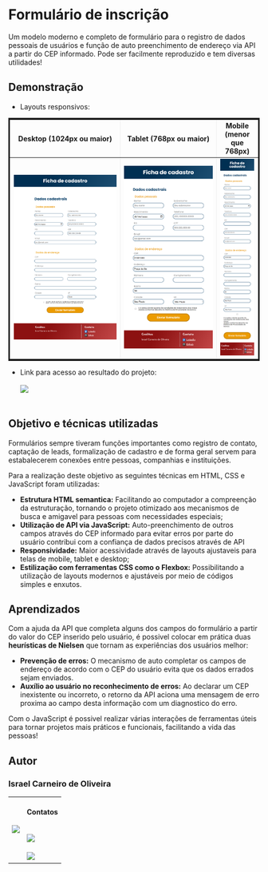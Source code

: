 # Formulário de inscrição

Um modelo moderno e completo de formulário para o registro de dados pessoais de usuários e função de auto preenchimento de endereço via API a partir do CEP informado. Pode ser facilmente reproduzido e tem diversas utilidades!

## Demonstração

 - Layouts responsivos:

<table style="width: 100%; border: solid;" border="2px" cellspacing="0" cellpadding="1%">
  <tr>
    <th scope="col">Desktop (1024px ou maior)</th>
    <th scope="col">Tablet (768px ou maior)</th>
    <th scope="col">Mobile (menor que 768px)</th>
  </tr>
  <tr>
    <td width="40%"><img src="./assets/Designes Responsivos/screencapture-desktop.png" rel="Layout desktop" /></td>
    <td width="35%"><img src="./assets/Designes Responsivos/screencapture-tablet.png" rel="Layout tablet" /></td>
    <td width="15%"><img src="./assets/Designes Responsivos/screencapture-mobile.png" rel="Layout mobile" /></td>
  </tr>
</table>

 - Link para acesso ao resultado do projeto:<br><br>
 <a href="https://israel-carneiro.github.io/Formulario/" target="_blank"><img src="https://img.shields.io/badge/deploy-Formul%C3%A1rio-008000" rel="Deploy badge" /><a><br><br>

## Objetivo e técnicas utilizadas

Formulários sempre tiveram funções importantes como registro de contato, captação de leads, formalização de cadastro e de forma geral servem para estabalecerem conexões entre pessoas, companhias e instituições.

Para a realização deste objetivo as seguintes técnicas em HTML, CSS e JavaScript foram utilizadas:
 - **Estrutura HTML semantica:** Facilitando ao computador a compreenção da estruturação, tornando o projeto otimizado aos mecanismos de busca e amigavel para pessoas com necessidades especiais;
 - **Utilização de API via JavaScript:** Auto-preenchimento de outros campos através do CEP informado para evitar erros por parte do usuário contribui com a confiança de dados precisos através de API
 - **Responsividade:** Maior acessividade através de layouts ajustaveis para telas de mobile, tablet e desktop;
 - **Estilização com ferramentas CSS como o Flexbox:** Possibilitando a utilização de layouts modernos e ajustáveis por meio de códigos simples e enxutos.
 
## Aprendizados

Com a ajuda da API que completa alguns dos campos do formulário a partir do valor do CEP inserido pelo usuário, é possivel colocar em prática duas **heurísticas de Nielsen** que tornam as experiências dos usuários melhor:
 - **Prevenção de erros:** O mecanismo de auto completar os campos de endereço de acordo com o CEP do usuário evita que os dados errados sejam enviados.
 - **Auxílio ao usuário no reconhecimento de erros:** Ao declarar um CEP inexistente ou incorreto, o retorno da API aciona uma mensagem de erro proxima ao campo desta informação com um diagnostico do erro.

Com o JavaScript é possivel realizar várias interações de ferramentas úteis para tornar projetos mais práticos e funcionais, facilitando a vida das pessoas!

## Autor

### Israel Carneiro de Oliveira
 
<table border: none;" border="0" cellpadding="0">
 <td>
  <img width="200px" src="https://avatars.githubusercontent.com/u/113190387?s=400&u=3c497e66670ff827854b02bfd769529a19c9b5b1&v=4" rel="foto Israel Carneiro" />
 </td>
 <td>
  <h4>Contatos</h4><br>
  <a href="https://www.linkedin.com/in/israel-carneiro-de-oliveira" target="_blank"><img src="https://img.shields.io/badge/-LinkedIn-%230077B5?style=for-the-badge&logo=linkedin&logoColor=white" rel="LinkedIn" /></a><br>
  <a href="https://instagram.com/webcarneiro" target="_blank"><//img src="https://img.shields.io/badge/-Instagram-%23E4405F?style=for-the-badge&logo=instagram&logoColor=white" rel="Instagran" /></a><br>
  <a href="https://www.frontendmentor.io/profile/Israel-Carneiro" target="_blank"><img src="https://img.shields.io/badge/-Frontend%20Mentor-5F3DC4?style=for-the-badge&logo=FrontendMentor&logoColor=white&link=" rel="FrontEnd Mentor" /><a>
 </td>
</table>
